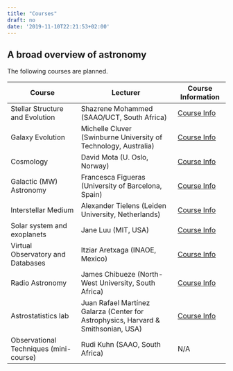 ```yaml
---
title: "Courses"
draft: no
date: '2019-11-10T22:21:53+02:00'
---
```


## A broad overview of astronomy

The following courses are planned.

Course | Lecturer | Course Information
--- | --- | ---
Stellar Structure and Evolution  | Shazrene Mohammed (SAAO/UCT, South Africa) | [Course Info](/CourseInfo_Stellar_Structure_Evolution_ISYA2020.pdf)
Galaxy Evolution | Michelle Cluver (Swinburne University of Technology, Australia) | [Course Info](/CourseInfo_Galaxy_Evolution_ISYA2020.pdf)
Cosmology | David Mota (U. Oslo, Norway) | [Course Info](/CourseInfo_Cosmology_ISYA2020.pdf)
Galactic (MW) Astronomy | Francesca Figueras (University of Barcelona, Spain) | [Course Info](/CourseInfo_Galactic_Structure_ISYA2020.pdf)
Interstellar Medium | Alexander Tielens (Leiden University, Netherlands) | [Course Info](/CourseInfo_ISM_ISYA2020.pdf)
Solar system and exoplanets | Jane Luu (MIT, USA) | [Course Info](/CourseInfo_SolarSystem_Exoplanets_ISYA2020.pdf)
Virtual Observatory and Databases | Itziar Aretxaga (INAOE, Mexico) | [Course Info](/CourseInfo_Databases_ISYA2020.pdf)
Radio Astronomy | James Chibueze (North-West University, South Africa) | [Course Info](/CourseInfo_RadioAstro_ISYA2020.pdf)
Astrostatistics lab | Juan Rafael Martínez Galarza (Center for Astrophysics, Harvard & Smithsonian, USA) | [Course Info](/CourseInfo_Astrostatistics_ISYA2020.pdf)
Observational Techniques (mini-course) | Rudi Kuhn (SAAO, South Africa) | N/A
